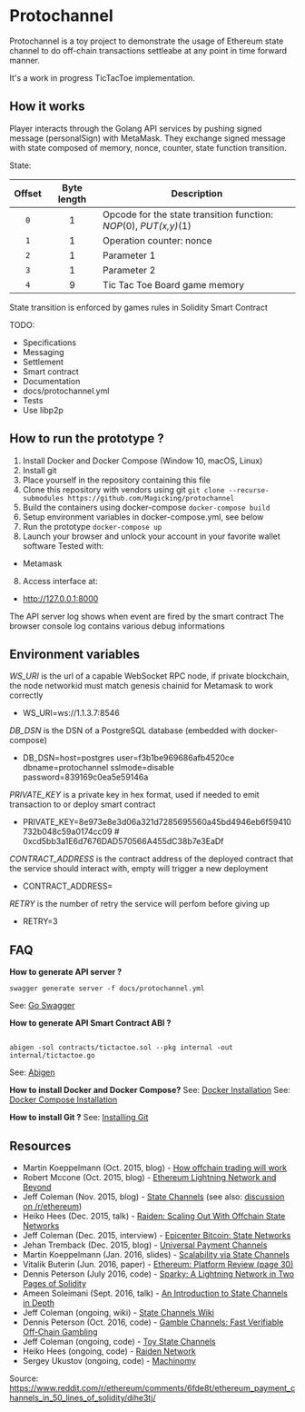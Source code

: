 # Protochannel

Protochannel is a toy project to demonstrate the usage of Ethereum state channel
to do off-chain transactions settleabe at any point in time forward manner.

It's a work in progress TicTacToe implementation.

## How it works

Player interacts through the Golang API services by pushing signed
message (personalSign) with MetaMask.
They exchange signed message with state composed
of memory, nonce, counter, state function transition.

State:

| Offset    | Byte length  | Description |
|:----------:|:----------:|-------------|
| `0` | 1 | Opcode for the state transition function: *NOP*(0), *PUT(x,y)*(1) |
| `1` | 1 | Operation counter: nonce |
| `2` | 1 | Parameter 1|
| `3` | 1 | Parameter 2|
| `4` | 9 | Tic Tac Toe Board game memory |

State transition is enforced by games rules in Solidity Smart Contract

TODO:

 * Specifications
 * Messaging
 * Settlement
 * Smart contract
 * Documentation
 * docs/protochannel.yml
 * Tests
 * Use libp2p

## How to run the prototype ?

1. Install Docker and Docker Compose (Window 10, macOS, Linux)
2. Install git
3. Place yourself in the repository containing this file
4. Clone this repository with vendors using git
```git clone --recurse-submodules https://github.com/Magicking/protochannel```
5. Build the containers using docker-compose
```docker-compose build```
6. Setup environment variables in docker-compose.yml, see below
7. Run the prototype
```docker-compose up```
8. Launch your browser and unlock your account in your favorite wallet software
Tested with:
  - Metamask
8. Access interface at:
  - http://127.0.0.1:8000

The API server log shows when event are fired by the smart contract
The browser console log contains various debug informations

## Environment variables
*WS_URI* is the url of a capable WebSocket RPC node, if private blockchain, the node networkid must match genesis chainid for Metamask to work correctly
  - WS_URI=ws://1.1.3.7:8546

*DB_DSN* is the DSN of a PostgreSQL database (embedded with docker-compose)
  - DB_DSN=host=postgres user=f3b1be969686afb4520ce dbname=protochannel sslmode=disable password=839169c0ea5e59146a

*PRIVATE_KEY* is a private key in hex format, used if needed to emit transaction to or deploy smart contract
  - PRIVATE_KEY=8e973e8e3d06a321d7285695560a45bd4946eb6f59410732b048c59a0174cc09 # 0xcd5bb3a1E6d7676DAD570566A455dC38b7e3EaDf

*CONTRACT_ADDRESS* is the contract address of the deployed contract that the service should interact with, empty will trigger a new deployment
  - CONTRACT_ADDRESS=

*RETRY* is the number of retry the service will perfom before giving up
  - RETRY=3

## FAQ

**How to generate API server ?**
```
swagger generate server -f docs/protochannel.yml
```
See: [Go Swagger][2]

**How to generate API Smart Contract ABI ?**
```

abigen -sol contracts/tictactoe.sol --pkg internal -out internal/tictactoe.go
```
See: [Abigen][3]

**How to install Docker and Docker Compose?**
See: [Docker Installation][1]
See: [Docker Compose Installation][4]

**How to install Git ?**
See: [Installing Git][5]

[1]: https://docker.github.io/engine/installation/
[2]: https://goswagger.io/
[3]: https://github.com/ethereum/go-ethereum/wiki/Native-DApps:-Go-bindings-to-Ethereum-contracts#generating-the-bindings
[4]: https://docs.docker.com/compose/install/
[5]: https://git-scm.com/book/en/v2/Getting-Started-Installing-Git

## Resources

- Martin Koeppelmann (Oct. 2015, blog) - [How offchain trading will work](http://forum.groupgnosis.com/t/how-offchain-trading-will-work/63)
- Robert Mccone (Oct. 2015, blog) - [Ethereum Lightning Network and Beyond](http://www.arcturnus.com/ethereum-lightning-network-and-beyond/)
- Jeff Coleman (Nov. 2015, blog) - [State Channels](http://www.jeffcoleman.ca/state-channels/) (see also: [discussion on /r/ethereum](https://www.reddit.com/r/ethereum/comments/3tcu82/state_channels_an_explanation/))
- Heiko Hees (Dec. 2015, talk) - [Raiden: Scaling Out With Offchain State
Networks](https://www.youtube.com/watch?v=h791zjvf3uQ)
- Jeff Coleman (Dec. 2015, interview) - [Epicenter Bitcoin: State Networks](https://www.youtube.com/watch?v=v0ZJDsRYnbA)
- Jehan Tremback (Dec. 2015, blog) - [Universal Payment Channels](http://altheamesh.com/blog/universal-payment-channels/)
- Martin Koeppelmann (Jan. 2016, slides) - [Scalability via State Channels](http://de.slideshare.net/MartinKppelmann/state-channels-and-scalibility)
- Vitalik Buterin (Jun. 2016, paper) - [Ethereum: Platform Review (page 30)](http://static1.squarespace.com/static/55f73743e4b051cfcc0b02cf/t/57506f387da24ff6bdecb3c1/1464889147417/Ethereum_Paper.pdf)
- Dennis Peterson (July 2016, code) - [Sparky: A Lightning Network in Two Pages of Solidity](http://www.blunderingcode.com/a-lightning-network-in-two-pages-of-solidity/)
- Ameen Soleimani (Sept. 2016, talk) - [An Introduction to State Channels in
Depth](https://www.youtube.com/watch?v=MEL50CVOcH4)
- Jeff Coleman (ongoing, wiki) - [State Channels Wiki](https://github.com/ledgerlabs/state-channels/wiki)
- Dennis Peterson (Oct. 2016, code) - [Gamble Channels: Fast Verifiable Off-Chain Gambling](http://www.blunderingcode.com/gamble-channels-fast-verifiable-off-chain-gambling/)
- Jeff Coleman (ongoing, code) - [Toy State Channels](https://github.com/ledgerlabs/toy-state-channels/tree/master/contracts)
- Heiko Hees (ongoing, code) - [Raiden Network](https://github.com/raiden-network/raiden)
- Sergey Ukustov (ongoing, code) - [Machinomy](https://github.com/machinomy/machinomy)

Source: https://www.reddit.com/r/ethereum/comments/6fde8t/ethereum_payment_channels_in_50_lines_of_solidity/dihe3tj/
